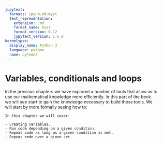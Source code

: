 ```yaml
---
jupytext:
  formats: ipynb,md:myst
  text_representation:
    extension: .md
    format_name: myst
    format_version: 0.12
    jupytext_version: 1.6.0
kernelspec:
  display_name: Python 3
  language: python
  name: python3
---
```


# Variables, conditionals and loops

In the previous chapters we have explored a number of tools that allow us to use
our mathematical knowledge more efficiently. In this part of the book we will
see start to gain the knowledge necessary to build these tools. We will start by
more formally seeing how to:

```{important}
In this chapter we will cover:

- Creating variables.
- Run code depending on a given condition.
- Repeat code as long as a given condition is met.
- Repeat code over a given set.
```
